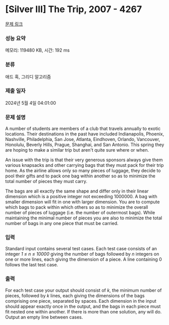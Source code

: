 # [Silver III] The Trip, 2007 - 4267 

[문제 링크](https://www.acmicpc.net/problem/4267) 

### 성능 요약

메모리: 119480 KB, 시간: 192 ms

### 분류

애드 혹, 그리디 알고리즘

### 제출 일자

2024년 5월 4일 04:01:00

### 문제 설명

<p>A number of students are members of a club that travels annually to exotic locations. Their destinations in the past have included Indianapolis, Phoenix, Nashville, Philadelphia, San Jose, Atlanta, Eindhoven, Orlando, Vancouver, Honolulu, Beverly Hills, Prague, Shanghai, and San Antonio. This spring they are hoping to make a similar trip but aren't quite sure where or when.</p>

<p>An issue with the trip is that their very generous sponsors always give them various knapsacks and other carrying bags that they must pack for their trip home. As the airline allows only so many pieces of luggage, they decide to pool their gifts and to pack one bag within another so as to minimize the total number of pieces they must carry.</p>

<p>The bags are all exactly the same shape and differ only in their linear dimension which is a positive integer not exceeding 1000000. A bag with smaller dimension will fit in one with larger dimension. You are to compute which bags to pack within which others so as to minimize the overall number of pieces of luggage (i.e. the number of outermost bags). While maintaining the minimal number of pieces you are also to minimize the total number of bags in any one piece that must be carried.</p>

### 입력 

 <p>Standard input contains several test cases. Each test case consists of an integer <i>1 ≤ n ≤ 10000</i> giving the number of bags followed by <i>n</i> integers on one or more lines, each giving the dimension of a piece. A line containing 0 follows the last test case.</p>

### 출력 

 <p>For each test case your output should consist of <i>k</i>, the minimum number of pieces, followed by <i>k</i> lines, each giving the dimensions of the bags comprising one piece, separated by spaces. Each dimension in the input should appear exactly once in the output, and the bags in each piece must fit nested one within another. If there is more than one solution, any will do. Output an empty line between cases.</p>

